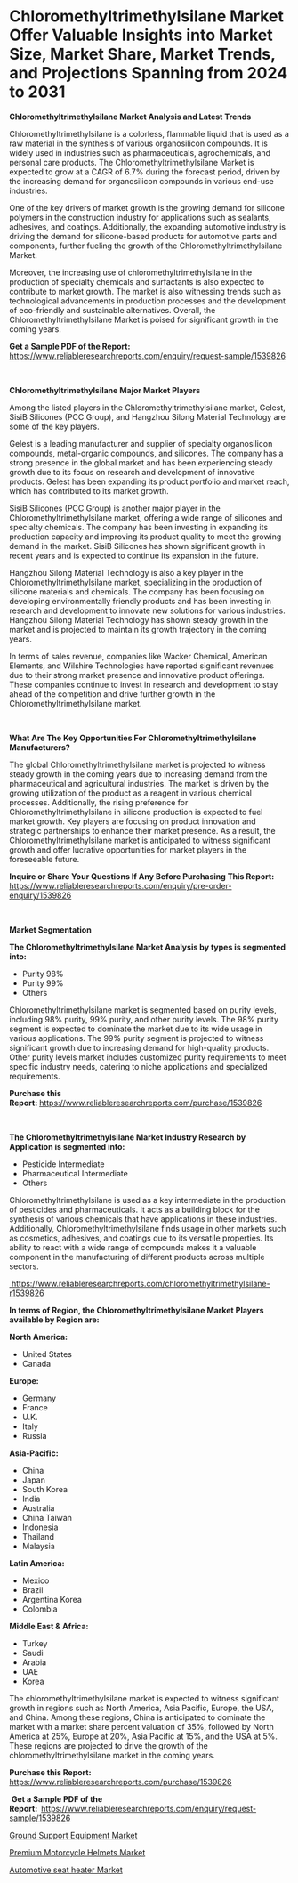 <p><h1>Chloromethyltrimethylsilane Market Offer Valuable Insights into Market Size, Market Share, Market Trends, and Projections Spanning from 2024 to 2031</h1></p><p><strong>Chloromethyltrimethylsilane Market Analysis and Latest Trends</strong></p>
<p><p>Chloromethyltrimethylsilane is a colorless, flammable liquid that is used as a raw material in the synthesis of various organosilicon compounds. It is widely used in industries such as pharmaceuticals, agrochemicals, and personal care products. The Chloromethyltrimethylsilane Market is expected to grow at a CAGR of 6.7% during the forecast period, driven by the increasing demand for organosilicon compounds in various end-use industries.</p><p>One of the key drivers of market growth is the growing demand for silicone polymers in the construction industry for applications such as sealants, adhesives, and coatings. Additionally, the expanding automotive industry is driving the demand for silicone-based products for automotive parts and components, further fueling the growth of the Chloromethyltrimethylsilane Market.</p><p>Moreover, the increasing use of chloromethyltrimethylsilane in the production of specialty chemicals and surfactants is also expected to contribute to market growth. The market is also witnessing trends such as technological advancements in production processes and the development of eco-friendly and sustainable alternatives. Overall, the Chloromethyltrimethylsilane Market is poised for significant growth in the coming years.</p></p>
<p><strong>Get a Sample PDF of the Report:&nbsp;</strong> <a href="https://www.reliableresearchreports.com/enquiry/request-sample/1539826">https://www.reliableresearchreports.com/enquiry/request-sample/1539826</a></p>
<p>&nbsp;</p>
<p><strong>Chloromethyltrimethylsilane Major Market Players</strong></p>
<p><p>Among the listed players in the Chloromethyltrimethylsilane market, Gelest, SisiB Silicones (PCC Group), and Hangzhou Silong Material Technology are some of the key players.</p><p>Gelest is a leading manufacturer and supplier of specialty organosilicon compounds, metal-organic compounds, and silicones. The company has a strong presence in the global market and has been experiencing steady growth due to its focus on research and development of innovative products. Gelest has been expanding its product portfolio and market reach, which has contributed to its market growth.</p><p>SisiB Silicones (PCC Group) is another major player in the Chloromethyltrimethylsilane market, offering a wide range of silicones and specialty chemicals. The company has been investing in expanding its production capacity and improving its product quality to meet the growing demand in the market. SisiB Silicones has shown significant growth in recent years and is expected to continue its expansion in the future.</p><p>Hangzhou Silong Material Technology is also a key player in the Chloromethyltrimethylsilane market, specializing in the production of silicone materials and chemicals. The company has been focusing on developing environmentally friendly products and has been investing in research and development to innovate new solutions for various industries. Hangzhou Silong Material Technology has shown steady growth in the market and is projected to maintain its growth trajectory in the coming years.</p><p>In terms of sales revenue, companies like Wacker Chemical, American Elements, and Wilshire Technologies have reported significant revenues due to their strong market presence and innovative product offerings. These companies continue to invest in research and development to stay ahead of the competition and drive further growth in the Chloromethyltrimethylsilane market.</p></p>
<p>&nbsp;</p>
<p><strong>What Are The Key Opportunities For Chloromethyltrimethylsilane Manufacturers?</strong></p>
<p><p>The global Chloromethyltrimethylsilane market is projected to witness steady growth in the coming years due to increasing demand from the pharmaceutical and agricultural industries. The market is driven by the growing utilization of the product as a reagent in various chemical processes. Additionally, the rising preference for Chloromethyltrimethylsilane in silicone production is expected to fuel market growth. Key players are focusing on product innovation and strategic partnerships to enhance their market presence. As a result, the Chloromethyltrimethylsilane market is anticipated to witness significant growth and offer lucrative opportunities for market players in the foreseeable future.</p></p>
<p><strong>Inquire or Share Your Questions If Any Before Purchasing This Report:</strong> <a href="https://www.reliableresearchreports.com/enquiry/pre-order-enquiry/1539826">https://www.reliableresearchreports.com/enquiry/pre-order-enquiry/1539826</a></p>
<p>&nbsp;</p>
<p><strong>Market Segmentation</strong></p>
<p><strong>The Chloromethyltrimethylsilane Market Analysis by types is segmented into:</strong></p>
<p><ul><li>Purity 98%</li><li>Purity 99%</li><li>Others</li></ul></p>
<p><p>Chloromethyltrimethylsilane market is segmented based on purity levels, including 98% purity, 99% purity, and other purity levels. The 98% purity segment is expected to dominate the market due to its wide usage in various applications. The 99% purity segment is projected to witness significant growth due to increasing demand for high-quality products. Other purity levels market includes customized purity requirements to meet specific industry needs, catering to niche applications and specialized requirements.</p></p>
<p><strong>Purchase this Report:&nbsp;</strong><a href="https://www.reliableresearchreports.com/purchase/1539826">https://www.reliableresearchreports.com/purchase/1539826</a></p>
<p>&nbsp;</p>
<p><strong>The Chloromethyltrimethylsilane Market Industry Research by Application is segmented into:</strong></p>
<p><ul><li>Pesticide Intermediate</li><li>Pharmaceutical Intermediate</li><li>Others</li></ul></p>
<p><p>Chloromethyltrimethylsilane is used as a key intermediate in the production of pesticides and pharmaceuticals. It acts as a building block for the synthesis of various chemicals that have applications in these industries. Additionally, Chloromethyltrimethylsilane finds usage in other markets such as cosmetics, adhesives, and coatings due to its versatile properties. Its ability to react with a wide range of compounds makes it a valuable component in the manufacturing of different products across multiple sectors.</p></p>
<p><a href="https://www.reliableresearchreports.com/chloromethyltrimethylsilane-r1539826">&nbsp;https://www.reliableresearchreports.com/chloromethyltrimethylsilane-r1539826</a></p>
<p><strong>In terms of Region, the Chloromethyltrimethylsilane Market Players available by Region are:</strong></p>
<p>
    <p> <strong> North America: </strong>
        <ul>
            <li>United States</li>
            <li>Canada</li>
        </ul>
        </p> 
    <p> <strong> Europe: </strong>
        <ul>
            <li>Germany</li>
            <li>France</li>
            <li>U.K.</li>
            <li>Italy</li>
            <li>Russia</li>
        </ul>
        </p> 
    <p> <strong> Asia-Pacific: </strong>
        <ul>
            <li>China</li>
            <li>Japan</li>
            <li>South Korea</li>
            <li>India</li>
            <li>Australia</li>
            <li>China Taiwan</li>
            <li>Indonesia</li>
            <li>Thailand</li>
            <li>Malaysia</li>
        </ul>
        </p> 
    <p> <strong> Latin America: </strong>
        <ul>
            <li>Mexico</li>
            <li>Brazil</li>
            <li>Argentina Korea</li>
            <li>Colombia</li>
        </ul>
        </p> 
    <p> <strong> Middle East & Africa: </strong>
        <ul>
            <li>Turkey</li>
            <li>Saudi</li>
            <li>Arabia</li>
            <li>UAE</li>
            <li>Korea</li>
        </ul>
    </p>
    </p>
<p><p>The chloromethyltrimethylsilane market is expected to witness significant growth in regions such as North America, Asia Pacific, Europe, the USA, and China. Among these regions, China is anticipated to dominate the market with a market share percent valuation of 35%, followed by North America at 25%, Europe at 20%, Asia Pacific at 15%, and the USA at 5%. These regions are projected to drive the growth of the chloromethyltrimethylsilane market in the coming years.</p></p>
<p><strong>Purchase this Report: </strong><a href="https://www.reliableresearchreports.com/purchase/1539826">https://www.reliableresearchreports.com/purchase/1539826</a></p>
<p>&nbsp;<strong>Get a Sample PDF of the Report:&nbsp;&nbsp;</strong><a href="https://www.reliableresearchreports.com/enquiry/request-sample/1539826">https://www.reliableresearchreports.com/enquiry/request-sample/1539826</a></p>
<p><strong></strong></p>
<p><p><a href="https://medium.com/@obiemante_40648/global-ground-support-equipment-industry-types-applications-market-players-regional-growth-fdbcd052f8f8">Ground Support Equipment Market</a></p><p><a href="https://medium.com/@soloncarter54/premium-motorcycle-helmets-market-outlook-complete-industry-analysis-2024-to-2031-2e10d78a80eb">Premium Motorcycle Helmets Market</a></p><p><a href="https://medium.com/@berugaru/global-automotive-seat-heater-market-size-and-market-trends-analysis-by-regional-outlook-7ece4b7c46d3">Automotive seat heater Market</a></p></p>